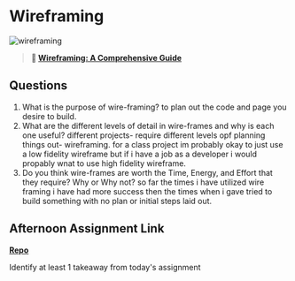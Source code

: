 # Wireframing

![wireframing](https://bcw.blob.core.windows.net/public/img/courses/2293087935019893)

> **📖 [Wireframing: A Comprehensive Guide](https://codeworksacademy.com/fs-student-guide/resources/wk1/06-Wireframing)**

## Questions

1. What is the purpose of wire-framing? 
to plan out the code and page you desire to build. 
2. What are the different levels of detail in wire-frames and why is each one useful?
different projects- require different levels opf planning things out- wireframing. for a class project im probably okay to just use a low fidelity wireframe but if i have a job as a developer i would propably wnat to use high fidelity wireframe.
3. Do you think wire-frames are worth the Time, Energy, and Effort that they require? Why or Why not?
so far the times i have utilized wire framing i have had more success then the times when i gave tried to build something with no plan or initial steps laid out. 
## Afternoon Assignment Link

**[Repo](https://github.com/EllaMarcum/slipchairs)**

Identify at least 1 takeaway from today's assignment

